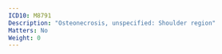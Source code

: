```yaml
---
ICD10: M8791
Description: "Osteonecrosis, unspecified: Shoulder region"
Matters: No
Weight: 0
---
```


